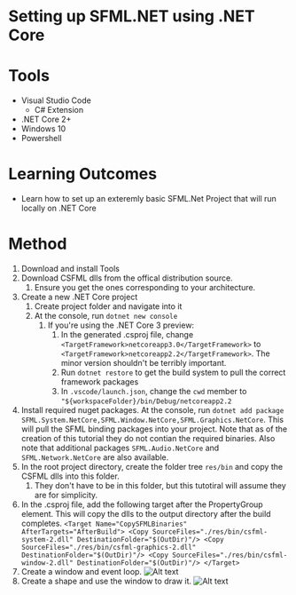 # Setting up SFML.NET using .NET Core

# Tools
* Visual Studio Code
  * C# Extension
* .NET Core 2+ 
* Windows 10
* Powershell

# Learning Outcomes
* Learn how to set up an exteremly basic SFML.Net Project that will run locally on .NET Core

# Method
1. Download and install Tools
2. Download CSFML dlls from the offical distribution source.
   1. Ensure you get the ones corresponding to your architecture.
3. Create a new .NET Core project
   1. Create project folder and navigate into it
   2. At the console, run `dotnet new console`
      1. If you're using the .NET Core 3 preview:
         1. In the generated .csproj file, change `<TargetFramework>netcoreapp3.0</TargetFramework>` to `<TargetFramework>netcoreapp2.2</TargetFramework>`. The minor version shouldn't be terribly important.
         2. Run `dotnet restore` to get the build system to pull the correct framework packages
         3. In `.vscode/launch.json`, change the `cwd` member to `"${workspaceFolder}/bin/Debug/netcoreapp2.2` 
4. Install required nuget packages. At the console, run `dotnet add package SFML.System.NetCore,SFML.Window.NetCore,SFML.Graphics.NetCore`. This will pull the SFML binding packages into your project. Note that as of the creation of this tutorial they do not contian the required binaries. Also note that additional packages `SFML.Audio.NetCore` and `SFML.Network.NetCore` are also available.
5. In the root project directory, create the folder tree `res/bin` and copy the CSFML dlls into this folder.
   1. They don't have to be in this folder, but this tutotiral will assume they are for simplicity.
6. In the .csproj file, add the following target after the PropertyGroup element. This will copy the dlls to the output directory after the build completes. `<Target Name="CopySFMLBinaries" AfterTargets="AfterBuild">
    <Copy SourceFiles="./res/bin/csfml-system-2.dll" DestinationFolder="$(OutDir)"/>
    <Copy SourceFiles="./res/bin/csfml-graphics-2.dll" DestinationFolder="$(OutDir)"/>
    <Copy SourceFiles="./res/bin/csfml-window-2.dll" DestinationFolder="$(OutDir)"/>
  </Target>`
7. Create a window and event loop.
    ![Alt text](/res/EventLoop.png?raw=true "Event Loop")
8. Create a shape and use the window to draw it.
    ![Alt text](/res/DrawingCommands.png?raw=true "Drawing A Shape")
  